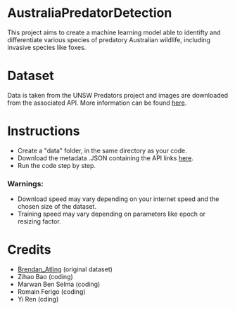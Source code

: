 # AustraliaPredatorDetection
This project aims to create a machine learning model able to identifty and differentiate various species of predatory Australian wildlife, including invasive species like foxes.

# Dataset
Data is taken from the UNSW Predators project and images are downloaded from the associated API. More information can be found [here](https://lila.science/datasets/unsw-predators/).

# Instructions
- Create a "data" folder, in the same directory as your code.
- Download the metadata .JSON containing the API links [here](https://lilawildlife.blob.core.windows.net/lila-wildlife/unsw-predators/unsw-predators.json.zip).
- Run the code step by step.

### Warnings:
- Download speed may vary depending on your internet speed and the chosen size of the dataset.
- Training speed may vary depending on parameters like epoch or resizing factor.

# Credits
- [Brendan_Atling](https://scholar.google.com.au/citations?user=ygBhEqYAAAAJ&hl=en) (original dataset)
- Zihao Bao (coding)
- Marwan Ben Selma (coding)
- Romain Ferigo (coding)
- Yi Ren (cding)
